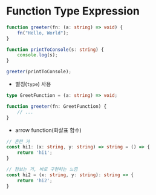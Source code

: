 # Function Type Expression

```typescript
function greeter(fn: (a: string) => void) {
	fn("Hello, World");
}

function printToConsole(s: string) {
	console.log(s);
}

greeter(printToConsole);
```

- 별칭(`type`) 사용
```typescript
type GreetFunction = (a: string) => void;

function greeter(fn: GreetFunction) {
	// ...
}
```

- arrow function(화살표 함수)
```typescript
// 흔한 거
const hi1: (x: string, y: string) => string = () => {  
    return 'hi1';  
}  

// 첨보는 거, 바로 구현하는 느낌
const hi2 = (x: string, y: string): string => {  
    return 'hi2';  
}
```